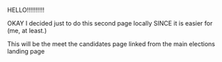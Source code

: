 HELLO!!!!!!!!!!

OKAY I decided just to do this second page locally SINCE it is easier for (me, at least.)

This will be the meet the candidates page linked from the main elections landing page
